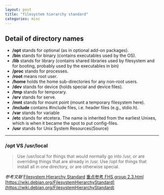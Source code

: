 ```yaml
---
layout: post
title: "filesystem hierarchy standard"
categories: misc
---
```

## Detail of directory names 
* **/opt** stands for optional (as in optional add-on packages).
* **/bin** stands for binary (contains executables used by the OS).
* **/lib** stands for library (contains shared libraries used by filesystem and for booting, probably used by the executables in bin)
* **/proc** stands for processes.
* **/root** means root user.
* **/home** holds the home sub-directories for any non-root users.
* **/dev** stands for device (holds special and device files).
* **/tmp** stands for temporary.
* **/srv** stands for serve.
* **/mnt** stands for mount point (mount a temporary filesystem here).
* **/include** contains #include files, i.e. header files (e.g., stdio.h).
* **/var** stands for variable
* **/etc** stands for etcetera. The name is inherited from the earliest Unixes, which is when it became the spot to put config-files.
* **/usr** stands for Unix System Resources(Source)
************
### /opt VS /usr/local
> Use /usr/local for things that would normally go into /usr, or are overriding things that are already in /usr. 
> Use /opt for things that install all in one directory, or are otherwise special.

*参考文献*
[Filesystem Hierarchy Standard](http://www.pathname.com/fhs/)
[重点参考 FHS group 2.3.html](http://www.pathname.com/fhs/pub/fhs-2.3.html)
[https://wiki.debian.org/FilesystemHierarchyStandard](https://wiki.debian.org/FilesystemHierarchyStandard)
